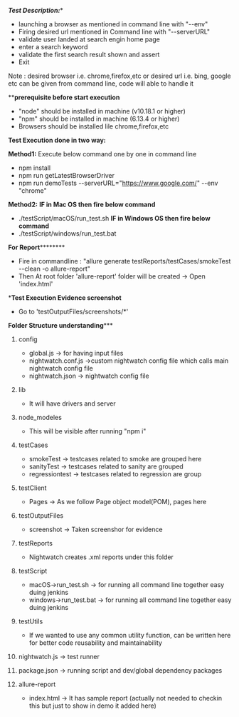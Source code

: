 *******Test Description:********
- launching a browser as mentioned in command line with "--env"
- Firing desired url mentioned in Command line with "--serverURL"
- validate user landed at search engin home page
- enter a search keyword
- validate the first search result shown and assert
- Exit

Note : desired browser i.e. chrome,firefox,etc or desired url i.e. bing, google etc can be given from command line, code will able to handle it

******prerequisite before start execution****
- "node" should be installed in machine (v10.18.1 or higher)
- "npm" should be installed in machine (6.13.4 or higher)
- Browsers should be installed lile chrome,firefox,etc

****Test Execution done in two way:****

**Method1:** Execute below command one by one in command line
- npm install
- npm run getLatestBrowserDriver
- npm run demoTests --serverURL="https://www.google.com/" --env "chrome"

**Method2:**
****IF in Mac OS then fire below command****
- ./testScript/macOS/run_test.sh
****IF in Windows OS then fire below command****
- ./testScript/windows/run_test.bat

**********For Report******************
- Fire in commandline : "allure generate testReports/testCases/smokeTest --clean -o allure-report"
- Then At root folder 'allure-report' folder will be created -> Open 'index.html'

*******Test Execution Evidence screenshot******
- Go to 'testOutputFiles/screenshots/*'






******Folder Structure understanding*********
1. config
    - global.js -> for having input files
    - nightwatch.conf.js ->custom nightwatch config file which calls main nightwatch config file
    - nightwatch.json -> nightwatch config file

2. lib
    - It will have drivers and server

3. node_modeles
    - This will be visible after running "npm i"

4. testCases
    - smokeTest -> testcases related to smoke are grouped here
    - sanityTest -> testcases related to sanity are grouped
    - regressiontest -> testcases related to regression are group

5. testClient
    - Pages -> As we follow Page object model(POM), pages here

6. testOutputFiles
    - screenshot -> Taken screenshor for evidence

7. testReports
    - Nightwatch creates .xml reports under this folder

8. testScript
    - macOS->run_test.sh -> for running all command line together easy duing jenkins
    - windows->run_test.bat -> for running all command line together easy duing jenkins

9. testUtils
    - If we wanted to use any common utility function, can be written here for better code reusability and maintainability

10. nightwatch.js -> test runner
11. package.json -> running script and dev/global dependency      packages
12. allure-report
    - index.html -> It has sample report (actually not needed to checkin this but just to show in demo it added here)

